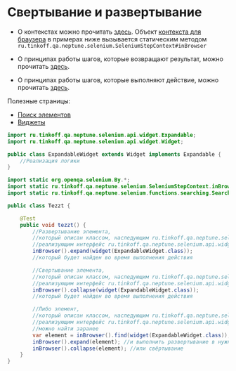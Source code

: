 # Свертывание и развертывание

- О контекстах можно прочитать [здесь](./../../../core.api/doc/rus/STEPS.MD#Контекст). 
  Объект [контекста для браузера](https://tinkoffcreditsystems.github.io/neptune/selenium/ru/tinkoff/qa/neptune/selenium/SeleniumStepContext.html)
  в примерах ниже вызывается статическим методом `ru.tinkoff.qa.neptune.selenium.SeleniumStepContext#inBrowser`

- О принципах работы шагов, которые возвращают результат, можно
прочитать [здесь](./../../../core.api/doc/rus/STEPS.MD#Шаги,-которые-возвращают-результат).

- О принципах работы шагов, которые выполняют действие, можно
прочитать [здесь](./../../../core.api/doc/rus/STEPS.MD#Шаги,-которые-выполняют-действие).

Полезные страницы:

- [Поиск элементов](ELEMENTS_SEARCHING.MD)
- [Виджеты](./WIDGET.MD)

```java
import ru.tinkoff.qa.neptune.selenium.api.widget.Expandable;
import ru.tinkoff.qa.neptune.selenium.api.widget.Widget;

public class ExpandableWidget extends Widget implements Expandable {
    //Реализация логики
}
```

```java
import static org.openqa.selenium.By.*;
import static ru.tinkoff.qa.neptune.selenium.SeleniumStepContext.inBrowser;
import static ru.tinkoff.qa.neptune.selenium.functions.searching.SearchSupplier.*;

public class Tezzt {

    @Test
    public void tezzt() {
        //Развертывание элемента, 
        //который описан классом, наследующим ru.tinkoff.qa.neptune.selenium.api.widget.Widget и 
        //реализующим интерфейс ru.tinkoff.qa.neptune.selenium.api.widget.Expandable,
        inBrowser().expand(widget(ExpandableWidget.class));
        //который будет найден во время выполнения действия

        //Свертывание элемента, 
        //который описан классом, наследующим ru.tinkoff.qa.neptune.selenium.api.widget.Widget и 
        //реализующим интерфейс ru.tinkoff.qa.neptune.selenium.api.widget.Expandable,
        inBrowser().collapse(widget(ExpandableWidget.class));
        //который будет найден во время выполнения действия

        //Либо элемент, 
        //который описан классом, наследующим ru.tinkoff.qa.neptune.selenium.api.widget.Widget и 
        //реализующим интерфейс ru.tinkoff.qa.neptune.selenium.api.widget.Expandable,
        //можно найти заранее
        var element = inBrowser().find(widget(ExpandableWidget.class));
        inBrowser().expand(element); //и выполнить развертывание в нужный момент
        inBrowser().collapse(element); //или свёртывание
    }
}
```